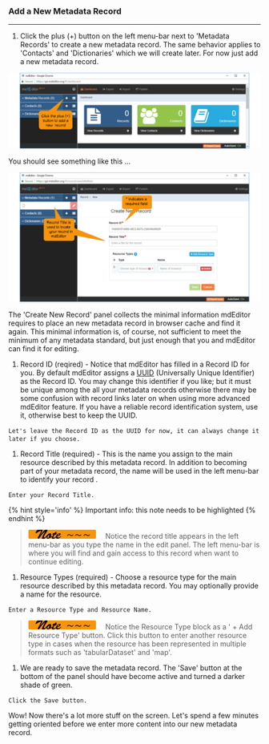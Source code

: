 ### Add a New Metadata Record

---

1. Click the plus (+) button on the left menu-bar next to 'Metadata Records' to create a new metadata record.  The same behavior applies to 'Contacts' and 'Dictionaries' which we will create later.  For now just add a new metadata record.

  ![](/assets/get-started/getStarted-addRecord.png)

  You should see something like this ...

  ![](/assets/get-started/getStarted-newRecord.png)

  The 'Create New Record' panel collects the minimal information mdEditor requires to place an new metadata record in browser cache and find it again.  This minimal information is, of course, not sufficient to meet the minimum of any metadata standard, but just enough that you and mdEditor can find it for editing.

1.  Record ID (reqired) - Notice that mdEditor has filled in a Record ID for you.  By default mdEditor assigns a [UUID](https://tools.ietf.org/html/rfc4122) (Universally Unique Identifier) as the Record ID.  You may change this identifier if you like; but it must be unique among the all your metadata records otherwise there may be some confusion with record links later on when using more advanced mdEditor feature.  If you have a reliable record identification system, use it, otherwise best to keep the UUID.

  ```action
  Let's leave the Record ID as the UUID for now, it can always change it later if you choose.
  ```

1. Record Title (required) - This is the name you assign to the main resource described by this metadata record.  In addition to becoming part of your metadata record, the name will be used in the left menu-bar to identify your record .

  ```
  Enter your Record Title.
  ```
  {% hint style='info' %}
  Important info: this note needs  to be highlighted
  {% endhint %}

  > ![](/assets/smaller-note.png) Notice the record title appears in the left menu-bar as you type the name in the edit panel.  The left menu-bar is where you will find and gain access to this record when want to continue editing.

1. Resource Types (required) - Choose a resource type for the main resource described by this metadata record.  You may optionally provide a name for the resource.

  ```
  Enter a Resource Type and Resource Name.
  ```

  > ![](/assets/smaller-note.png) Notice the Resource Type block as a ' + Add Resource Type' button.  Click this button to enter another resource type in cases when the resource has been represented in multiple formats such as 'tabularDataset' and 'map'.

1. We are ready to save the metadata record.  The 'Save' button at the bottom of the panel should have become active and turned a darker shade of green.

  ```
  Click the Save button.
  ```

Wow! Now there's a lot more stuff on the screen. Let's spend a few minutes getting oriented before we enter more content into our new metadata record.

